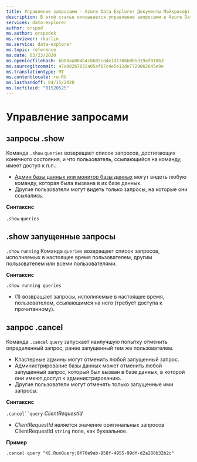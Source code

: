 ```yaml
---
title: Управление запросами - Azure Data Explorer Документы Майкрософт
description: В этой статье описывается управление запросами в Azure Data Explorer.
services: data-explorer
author: orspod
ms.author: orspodek
ms.reviewer: rkarlin
ms.service: data-explorer
ms.topic: reference
ms.date: 03/23/2020
ms.openlocfilehash: b888aa004b4c8b02cd4e1d130bb0b5319af018b3
ms.sourcegitcommit: 47a002b7032a05ef67c4e5e12de7720062645e9e
ms.translationtype: MT
ms.contentlocale: ru-RU
ms.lasthandoff: 04/15/2020
ms.locfileid: "81520525"
---
```

# <a name="queries-management"></a>Управление запросами

## <a name="show-queries"></a>запросы .show

Команда `.show` `queries` возвращает список запросов, достигающих конечного состояния, и что пользователь, ссылающийся на команду, имеет доступ к п.п.:


* [Админ базы данных или монитор базы данных](../management/access-control/role-based-authorization.md) могут видеть любую команду, которая была вызвана в их базе данных.
* Другие пользователи могут видеть только запросы, на которые они ссылались.

**Синтаксис**

`.show` `queries`

## <a name="show-running-queries"></a>.show запущенные запросы

`.show` `running` Команда `queries` возвращает список запросов, исполняемых в настоящее время пользователем, другим пользователем или всеми пользователями.

**Синтаксис**

```kusto
.show running queries
```

* (1) возвращает запросы, исполняемые в настоящее время, пользователем, ссылающимся на него (требует доступа к прочитанному).

## <a name="cancel-query"></a>запрос .cancel

Команда `.cancel` `query` запускает наилучшую попытку отменить определенный запрос, ранее запущенный тем же пользователем.

* Кластерные админы могут отменить любой запущенный запрос.
* Администрирование базы данных может отменить любой запущенный запрос, который был вызван в базе данных, в которой они имеют доступ к администрированию.
* Другие пользователи могут отменять только запущенные ими запросы. 

**Синтаксис**

`.cancel``query` *ClientRequestId*

* *ClientRequestId* является значение оригинальных запросов ClientRequestId `string` поле, как буквальное.

**Пример**

```kusto
.cancel query "KE.RunQuery;8f70e9ab-958f-4955-99df-d2a288b32b2c"
```

